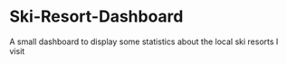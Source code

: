 # Ski-Resort-Dashboard
A small dashboard to display some statistics about the local ski resorts I visit
